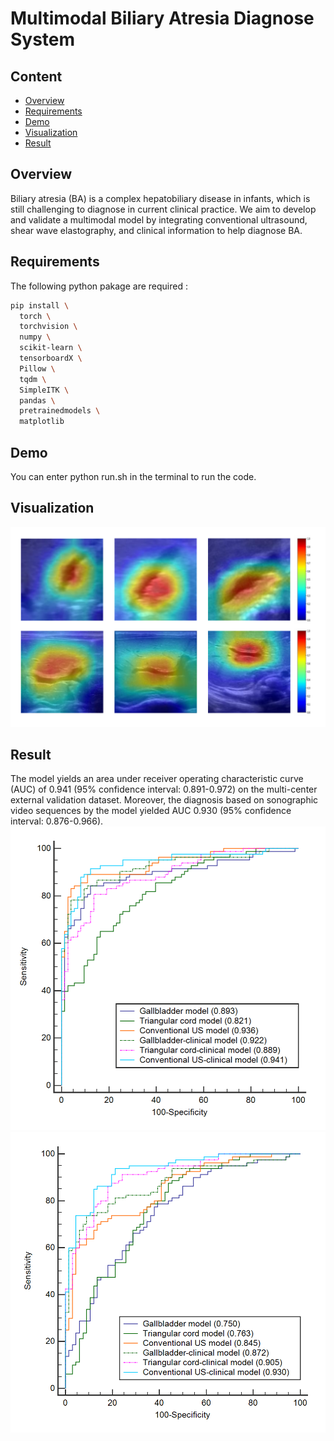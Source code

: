 # Multimodal Biliary Atresia Diagnose System

## Content
- [Overview](#overview)
- [Requirements](#requirements)
- [Demo](#demo)
- [Visualization](#visualization)
- [Result](#result)

## Overview
Biliary atresia (BA) is a complex hepatobiliary disease in infants, which is still challenging to diagnose in current clinical practice. We aim to develop and validate a multimodal model by integrating conventional ultrasound, shear wave elastography, and clinical information to help diagnose BA.

## Requirements
The following python pakage are required :
```bash
pip install \
  torch \
  torchvision \
  numpy \
  scikit-learn \
  tensorboardX \
  Pillow \
  tqdm \
  SimpleITK \
  pandas \
  pretrainedmodels \
  matplotlib
```

## Demo
You can enter python run.sh in the terminal to run the code.

## Visualization
![实验结果描述](imgs/cams.png)

## Result
The model yields  an area under receiver operating characteristic curve (AUC) of 0.941 (95% confidence interval: 0.891-0.972) on the multi-center external validation dataset. Moreover, the diagnosis based on sonographic video sequences by the model yielded AUC 0.930 (95% confidence interval: 0.876-0.966).
![实验结果描述](imgs/res1.png)
![实验结果描述](imgs/res2.png)
